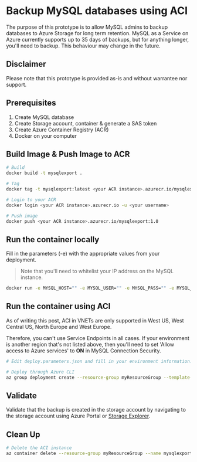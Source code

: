 # Backup MySQL databases using ACI

The purpose of this prototype is to allow MySQL admins to backup databases to Azure Storage for long term retention.  MySQL as a Service on Azure currently supports up to 35 days of backups, but for anything longer, you'll need to backup.  This behaviour may change in the future.

## Disclaimer

Please note that this prototype is provided as-is and without warrantee nor support.

## Prerequisites

1. Create MySQL database
2. Create Storage account, container & generate a SAS token
3. Create Azure Container Registry (ACR)
4. Docker on your computer

## Build Image & Push Image to ACR

```bash
# Build
docker build -t mysqlexport .

# Tag
docker tag -t mysqlexport:latest <your ACR instance>.azurecr.io/mysqlexport:1.0

# Login to your ACR
docker login <your ACR instance>.azurecr.io -u <your username>

# Push image
docker push <your ACR instance>.azurecr.io/mysqlexport:1.0
```

## Run the container locally

Fill in the parameters (-e) with the appropriate values from your deployment.

> Note that you'll need to whitelist your IP address on the MySQL instance.

```bash
docker run -e MYSQL_HOST="" -e MYSQL_USER="" -e MYSQL_PASS="" -e MYSQL_BACKUPDBS="" -e MYSQL_BACKUP_FILE="backup.sql" -e AZ_BACKUP_STORAGE_ACCOUNT="" -e AZ_BACKUP_STORAGE_CONTAINER="" -e AZ_BACKUP_STORAGE_SASTOKEN="" -t mysqlexport:latest
```

## Run the container using ACI

As of writing this post, ACI in VNETs are only supported in West US, West Central US, North Europe and West Europe.

Therefore, you can't use Service Endpoints in all cases.  If your environment is another region that's not listed above, then you'll need to set 'Allow access to Azure services' to **ON** in MySQL Connection Security.

```bash
# Edit deploy.parameters.json and fill in your environment information.

# Deploy through Azure CLI
az group deployment create --resource-group myResourceGroup --template-file deploy.json --parameters @deploy.parameters.json
```

## Validate

Validate that the backup is created in the storage account by navigating to the storage account using Azure Portal or [Storage Explorer](https://azure.microsoft.com/en-us/features/storage-explorer/).

## Clean Up

```bash
# Delete the ACI instance
az container delete --resource-group myResourceGroup --name mysqlexport -y
```

